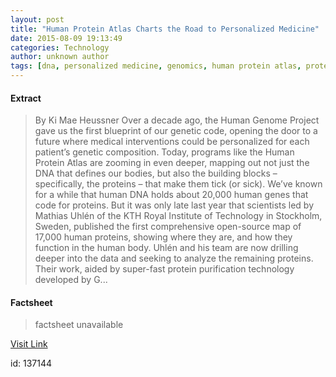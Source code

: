 ```yaml
---
layout: post
title: "Human Protein Atlas Charts the Road to Personalized Medicine"
date: 2015-08-09 19:13:49
categories: Technology
author: unknown author
tags: [dna, personalized medicine, genomics, human protein atlas, proteins, ge healthcare, ge healthcare life sciences]
---
```



#### Extract
>By Ki Mae Heussner Over a decade ago, the Human Genome Project gave us the first blueprint of our genetic code, opening the door to a future where medical interventions could be personalized for each patient’s genetic composition. Today, programs like the Human Protein Atlas are zooming in even deeper, mapping out not just the DNA that defines our bodies, but also the building blocks – specifically, the proteins – that make them tick (or sick). We’ve known for a while that human DNA holds about 20,000 human genes that code for proteins. But it was only late last year that scientists led by Mathias Uhlén of the KTH Royal Institute of Technology in Stockholm, Sweden, published the first comprehensive open-source map of 17,000 human proteins, showing where they are, and how they function in the human body. Uhlén and his team are now drilling deeper into the data and seeking to analyze the remaining proteins. Their work, aided by super-fast protein purification technology developed by G...

#### Factsheet
>factsheet unavailable

[Visit Link](http://www.gereports.com/post/121207657260)

id:  137144

